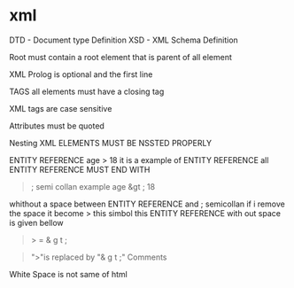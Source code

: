 # xml
DTD - Document type Definition
XSD - XML Schema Definition

Root must contain a root element that is parent  of all element

XML Prolog is optional and the first line 

TAGS all elements must have a closing tag

XML tags are case sensitive

Attributes must be quoted

Nesting XML ELEMENTS MUST BE NSSTED PROPERLY  

ENTITY REFERENCE    age &gt; 18 it is a example of ENTITY REFERENCE  all ENTITY REFERENCE MUST END WITH
>; semi collan example age &gt ; 18 

whithout a space between ENTITY REFERENCE and ; semicollan if i remove the space it become > this simbol 
this ENTITY REFERENCE with out space is given bellow
> &gt; = & g t ; <!--REMOVE THE SAPCE BETWEEN & g t and ;-->

> ">"is replaced by "& g t ;"
Comments    <!-- IT IS A EXAMPLE COMMANT -->

White Space is not same of html